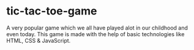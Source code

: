 # tic-tac-toe-game
A very popular game which we all have played alot in our childhood and even today. This game is made with the help of basic technologies like HTML, CSS & JavaScript. 
